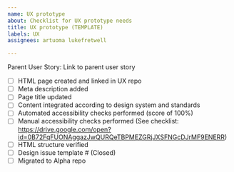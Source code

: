 ```yaml
---
name: UX prototype
about: Checklist for UX prototype needs
title: UX prototype (TEMPLATE)
labels: UX
assignees: artuoma lukefretwell

---
```


Parent User Story: Link to parent user story

- [ ] HTML page created and linked in UX repo
- [ ] Meta description added 
- [ ] Page title updated
- [ ] Content integrated according to design system and standards 
- [ ] Automated accessibility checks performed (score of 100%)
- [ ] Manual accessibility checks performed (See checklist: https://drive.google.com/open?id=0B72FqFUONAggazJwQURQeTBPMEZGRjJXSFNGcDJrMF9ENERR)
- [ ] HTML structure verified
- [ ] Design issue template # (Closed)
- [ ] Migrated to Alpha repo
